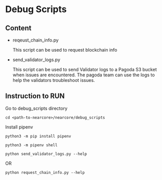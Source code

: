 # Debug Scripts
## Content
* reqeust_chain_info.py

  This script can be used to request blockchain info
* send_validator_logs.py


  This script can be used to send Validator logs to a Pagoda  S3 bucket when issues are encountered. The pagoda team can use the logs to help the validators troubleshoot issues.


## Instruction to RUN

  Go to debug_scripts directory
  ```
  cd <path-to-nearcore>/nearcore/debug_scripts
  ```

  Install pipenv

  ```
  python3 -m pip install pipenv
  ```

  ```
  python3 -m pipenv shell
  ```

  ```
  python send_validator_logs.py --help
  ```
  OR

  ```
  python request_chain_info.py --help
  ```

